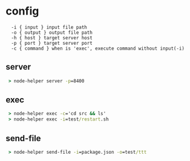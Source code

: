 # config
```
  -i { input } input file path
  -o { output } output file path
  -h { host } target server host
  -p { port } target server port
  -c { command } when is 'exec', execute command without input(-i)
```

## server
```cmd
 > node-helper server -p=8400
```

## exec
```cmd
 > node-helper exec -c='cd src && ls'
 > node-helper exec -i=test/restart.sh
```

## send-file
```cmd
 > node-helper send-file -i=package.json -o=test/ttt
```

